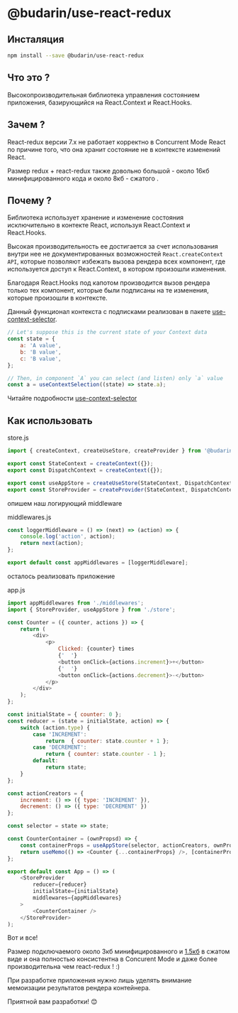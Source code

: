 # @budarin/use-react-redux

## Инсталяция

```bash
npm install --save @budarin/use-react-redux
```

## Что это ?

Высокопроизводительная библиотека управления состоянием приложения, базирующийся на React.Context и React.Hooks.

## Зачем ?

React-redux версии 7.x не работает корректно в Concurrent Mode React по причине того, что она хранит состояние не в контексте изменений React.

Размер redux + react-redux также довольно большой - около 16кб минифицированного кода и около 8кб - сжатого .

## Почему ?

Библиотека использует хранение и изменение состояния исключительно в контекте React, используя React.Context и React.Hooks.

Высокая производительность ее достигается за счет использования внутри нее не документированных возможностей `React.createContext API`, которые позволяют избежать вызова рендера всех компонент, где используется доступ к React.Context, в котором произошли изменения.

Благодаря React.Hooks под капотом производится вызов рендера только тех компонент, которые были подписаны на те изменения, которые произошли в контексте.

Данный функционал контекста с подписками реализован в пакете [use-context-selector](https://www.npmjs.com/package/use-context-selector).

```javascript
// Let's suppose this is the current state of your Context data
const state = {
    a: 'A value',
    b: 'B value',
    c: 'B value',
};

// Then, in component `A` you can select (and listen) only `a` value
const a = useContextSelection((state) => state.a);
```

Читайте подробности [use-context-selector](https://www.npmjs.com/package/use-context-selector)

## Как использовать

store.js

```jsx
import { createContext, createUseStore, createProvider } from '@budarin/use-react-redux';

export const StateContext = createContext({});
export const DispatchContext = createContext({});

export const useAppStore = createUseStore(StateContext, DispatchContext);
export const StoreProvider = createProvider(StateContext, DispatchContext);
```

опишем наш логирующий middleware

middlewares.js

```javascript
const loggerMiddleware = () => (next) => (action) => {
    console.log('action', action);
    return next(action);
};

export default const appMiddlewares = [loggerMiddleware];
```

осталось реализовать приложение

app.js

```javascript
import appMiddlewares from './middlewares';
import { StoreProvider, useAppStore } from './store';

const Counter = ({ counter, actions }) => {
    return (
        <div>
            <p>
                Clicked: {counter} times
                {'  '}
                <button onClick={actions.increment}>+</button>
                {'  '}
                <button onClick={actions.decrement}>-</button>
            </p>
        </div>
    );
};

const initialState = { counter: 0 };
const reducer = (state = initialState, action) => {
    switch (action.type) {
        case 'INCREMENT':
            return  { counter: state.counter + 1 };
        case 'DECREMENT':
            return { counter: state.counter - 1 };
        default:
            return state;
    }
};

const actionCreators = {
    increment: () => ({ type: 'INCREMENT' }),
    decrement: () => ({ type: 'DECREMENT' })
};

const selector = state => state;

const CounterContainer = (ownPropsd) => {
    const containerProps = useAppStore(selector, actionCreators, ownProps);
    return useMemo(() => <Counter {...containerProps} />, [containerProps]);
};

export default const App = () => (
    <StoreProvider
        reducer={reducer}
        initialState={initialState}
        middlewares={appMiddlewares}
    >
        <CounterContainer />
    </StoreProvider>
);
```

Вот и все!

Размер подключаемого около 3кб минифицированного и [1.5кб](https://bundlephobia.com/result?p=@budarin/use-react-redux) в сжатом виде и она полностью консистентна в Concurent Mode и даже более производительна чем react-redux ! :)

При разработке приложения нужно лишь уделять внимание мемоизации результатов рендера контейнера.

Приятной вам разработки! 😊
